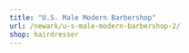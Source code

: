 ```yaml
---
title: "U.S. Male Modern Barbershop"
url: /newark/u-s-male-modern-barbershop-2/
shop: hairdresser
---
```


